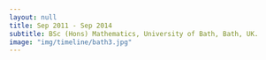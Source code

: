 ```yaml
---
layout: null
title: Sep 2011 - Sep 2014
subtitle: BSc (Hons) Mathematics, University of Bath, Bath, UK.
image: "img/timeline/bath3.jpg"
---
```

